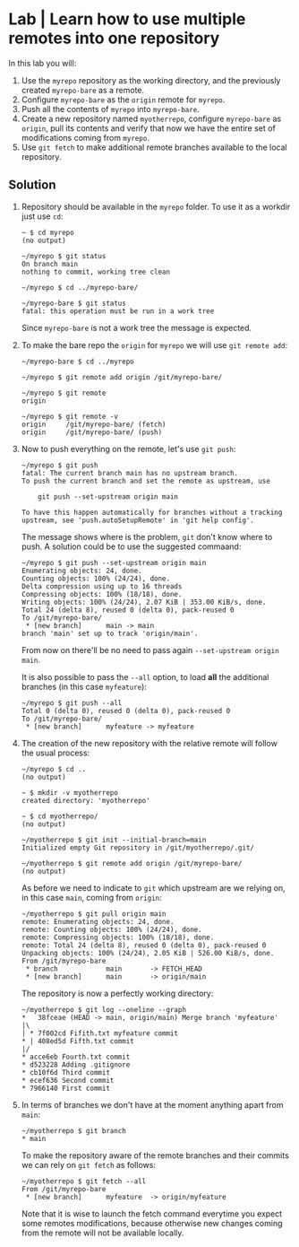 # Lab | Learn how to use multiple remotes into one repository

In this lab you will:

1. Use the `myrepo` repository as the working directory, and the previously
   created `myrepo-bare` as a remote.
2. Configure `myrepo-bare` as the `origin` remote for `myrepo`.
3. Push all the contents of `myrepo` into `myrepo-bare`.
4. Create a new repository named `myotherrepo`, configure `myrepo-bare` as
   `origin`, pull its contents and verify that now we have the entire set of
   modifications coming from `myrepo`.
5. Use `git fetch` to make additional remote branches available to the local
   repository.

## Solution

1. Repository should be available in the `myrepo` folder. To use it as a workdir
   just use `cd`:

   ```console
   ~ $ cd myrepo
   (no output)

   ~/myrepo $ git status
   On branch main
   nothing to commit, working tree clean

   ~/myrepo $ cd ../myrepo-bare/

   ~/myrepo-bare $ git status
   fatal: this operation must be run in a work tree
   ```

   Since `myrepo-bare` is not a work tree the message is expected.

2. To make the bare repo the `origin` for `myrepo` we will use `git remote add`:

   ```console
   ~/myrepo-bare $ cd ../myrepo

   ~/myrepo $ git remote add origin /git/myrepo-bare/

   ~/myrepo $ git remote
   origin

   ~/myrepo $ git remote -v
   origin     /git/myrepo-bare/ (fetch)
   origin     /git/myrepo-bare/ (push)
   ```

3. Now to push everything on the remote, let's use `git push`:

   ```console
   ~/myrepo $ git push
   fatal: The current branch main has no upstream branch.
   To push the current branch and set the remote as upstream, use

       git push --set-upstream origin main

   To have this happen automatically for branches without a tracking
   upstream, see 'push.autoSetupRemote' in 'git help config'.
   ```

   The message shows where is the problem, `git` don't know where to push.
   A solution could be to use the suggested commaand:

   ```console
   ~/myrepo $ git push --set-upstream origin main
   Enumerating objects: 24, done.
   Counting objects: 100% (24/24), done.
   Delta compression using up to 16 threads
   Compressing objects: 100% (18/18), done.
   Writing objects: 100% (24/24), 2.07 KiB | 353.00 KiB/s, done.
   Total 24 (delta 8), reused 0 (delta 0), pack-reused 0
   To /git/myrepo-bare/
    * [new branch]      main -> main
   branch 'main' set up to track 'origin/main'.
   ```

   From now on there'll be no need to pass again `--set-upstream origin main`.

   It is also possible to pass the `--all` option, to load **all** the additional
   branches (in this case `myfeature`):

   ```console
   ~/myrepo $ git push --all
   Total 0 (delta 0), reused 0 (delta 0), pack-reused 0
   To /git/myrepo-bare/
    * [new branch]      myfeature -> myfeature
   ```

4. The creation of the new repository with the relative remote will follow the
   usual process:

   ```console
   ~/myrepo $ cd ..
   (no output)

   ~ $ mkdir -v myotherrepo
   created directory: 'myotherrepo'

   ~ $ cd myotherrepo/
   (no output)

   ~/myotherrepo $ git init --initial-branch=main
   Initialized empty Git repository in /git/myotherrepo/.git/

   ~/myotherrepo $ git remote add origin /git/myrepo-bare/
   (no output)
   ```

   As before we need to indicate to `git` which upstream are we relying on, in
   this case `main`, coming from `origin`:

   ```console
   ~/myotherrepo $ git pull origin main
   remote: Enumerating objects: 24, done.
   remote: Counting objects: 100% (24/24), done.
   remote: Compressing objects: 100% (18/18), done.
   remote: Total 24 (delta 8), reused 0 (delta 0), pack-reused 0
   Unpacking objects: 100% (24/24), 2.05 KiB | 526.00 KiB/s, done.
   From /git/myrepo-bare
    * branch            main       -> FETCH_HEAD
    * [new branch]      main       -> origin/main
   ```

   The repository is now a perfectly working directory:

   ```console
   ~/myotherrepo $ git log --oneline --graph
   *   38fceae (HEAD -> main, origin/main) Merge branch 'myfeature'
   |\
   | * 7f002cd Fifith.txt myfeature commit
   * | 408ed5d Fifth.txt commit
   |/
   * acce6eb Fourth.txt commit
   * d523228 Adding .gitignore
   * cb10f6d Third commit
   * ecef636 Second commit
   * 7966140 First commit
   ```

5. In terms of branches we don't have at the moment anything apart from `main`:

   ```console
   ~/myotherrepo $ git branch
   * main
   ```

   To make the repository aware of the remote branches and their commits we can
   rely on `git fetch` as follows:

   ```console
   ~/myotherrepo $ git fetch --all
   From /git/myrepo-bare
    * [new branch]      myfeature  -> origin/myfeature
   ```

   Note that it is wise to launch the fetch command everytime you expect some
   remotes modifications, because otherwise new changes coming from the remote
   will not be available locally.
